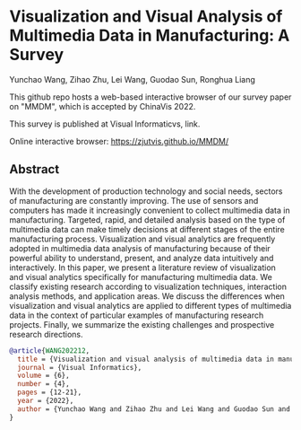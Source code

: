 # Visualization and Visual Analysis of Multimedia Data in Manufacturing: A Survey

Yunchao Wang, Zihao Zhu, Lei Wang, Guodao Sun, Ronghua Liang

This github repo hosts a web-based interactive browser of our survey paper on "MMDM", which is accepted by ChinaVis 2022.

This survey is published at Visual Informaticvs, link.

Online interactive browser: https://zjutvis.github.io/MMDM/

## Abstract

With the development of production technology and social needs, sectors of manufacturing are constantly improving. The use of sensors and computers has made it increasingly convenient to collect multimedia data in manufacturing. Targeted, rapid, and detailed analysis based on the type of multimedia data can make timely decisions at different stages of the entire manufacturing process. Visualization and visual analytics are frequently adopted in multimedia data analysis of manufacturing because of their powerful ability to understand, present, and analyze data intuitively and interactively. In this paper, we present a literature review of visualization and visual analytics specifically for manufacturing multimedia data. We classify existing research according to visualization techniques, interaction analysis methods, and application areas. We discuss the differences when visualization and visual analytics are applied to different types of multimedia data in the context of particular examples of manufacturing research projects. Finally, we summarize the existing challenges and prospective research directions.

```bibtex
@article{WANG202212,
  title = {Visualization and visual analysis of multimedia data in manufacturing: A survey},
  journal = {Visual Informatics},
  volume = {6},
  number = {4},
  pages = {12-21},
  year = {2022},
  author = {Yunchao Wang and Zihao Zhu and Lei Wang and Guodao Sun and Ronghua Liang}
}
```

